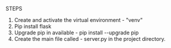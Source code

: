 STEPS
1. Create and activate the virtual environment - "venv"
2. Pip install flask
3. Upgrade pip in available - pip install --upgrade pip
4. Create the main file called - server.py in the project directory.